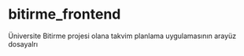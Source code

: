 # bitirme_frontend
 Üniversite Bitirme projesi olana takvim planlama uygulamasının arayüz dosayalrı
